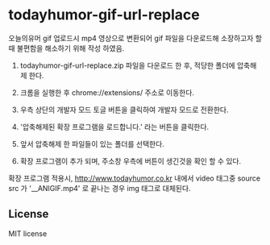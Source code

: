 # todayhumor-gif-url-replace

오늘의유머 gif 업로드시 mp4 영상으로 변환되어 gif 파일을 다운로드해 소장하고자 할때 불편함을 해소하기 위해 작성 하였음.


1. todayhumor-gif-url-replace.zip 파일을 다운로드 한 후, 적당한 폴더에 압축해제 한다.

2. 크롬을 실행한 후 chrome://extensions/ 주소로 이동한다.

3. 우측 상단의 개발자 모드 토글 버튼을 클릭하여 개발자 모드로 전환한다.

4. '압축해제된 확장 프로그램을 로드합니다.' 라는 버튼을 클릭한다.

5. 앞서 압축해제 한 파일들이 있는 폴더를 선택한다.

6. 확장 프로그램이 추가 되며, 주소창 우측에 버튼이 생긴것을 확인 할 수 있다.


확장 프로그램 적용시, http://www.todayhumor.co.kr 내에서 video 태그중 source src 가 '__ANIGIF.mp4' 로 끝나는 경우 img 태그로 대체된다.

License
-
MIT license

